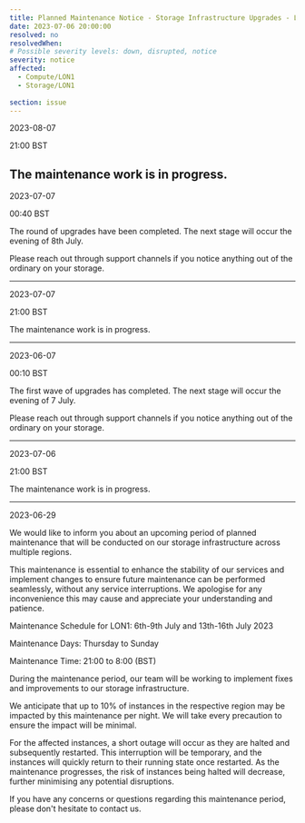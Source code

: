 ```yaml
---
title: Planned Maintenance Notice - Storage Infrastructure Upgrades - LON1
date: 2023-07-06 20:00:00
resolved: no
resolvedWhen:
# Possible severity levels: down, disrupted, notice
severity: notice
affected:
  - Compute/LON1
  - Storage/LON1
    
section: issue
---
```


2023-08-07

21:00 BST

The maintenance work is in progress.
---

2023-07-07

00:40 BST

The round of upgrades have been completed. The next stage will occur the evening of 8th July.

Please reach out through support channels if you notice anything out of the ordinary on your storage.

---

2023-07-07

21:00 BST

The maintenance work is in progress.

---

2023-06-07

00:10 BST

The first wave of upgrades has completed. The next stage will occur the evening of 7 July.

Please reach out through support channels if you notice anything out of the ordinary on your storage.

---

2023-07-06

21:00 BST

The maintenance work is in progress.

---

2023-06-29

We would like to inform you about an upcoming period of planned maintenance that will be conducted on our storage infrastructure across multiple regions.

This maintenance is essential to enhance the stability of our services and implement changes to ensure future maintenance can be performed seamlessly, without any service interruptions. We apologise for any inconvenience this may cause and appreciate your understanding and patience.

Maintenance Schedule for LON1: 6th-9th July and 13th-16th July 2023

Maintenance Days: Thursday to Sunday

Maintenance Time: 21:00 to 8:00 (BST)

During the maintenance period, our team will be working to implement fixes and improvements to our storage infrastructure. 

We anticipate that up to 10% of instances in the respective region may be impacted by this maintenance per night. We will take every precaution to ensure the impact will be minimal.

For the affected instances, a short outage will occur as they are halted and subsequently restarted. This interruption will be temporary, and the instances will quickly return to their running state once restarted. As the maintenance progresses, the risk of instances being halted will decrease, further minimising any potential disruptions.

If you have any concerns or questions regarding this maintenance period, please don't hesitate to contact us.

